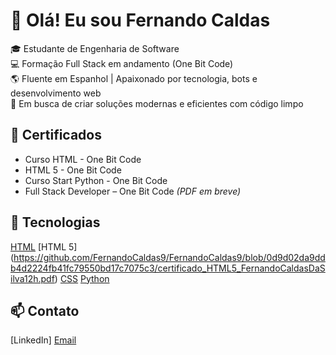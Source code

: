# 👋 Olá! Eu sou Fernando Caldas

🎓 Estudante de Engenharia de Software  
💻 Formação Full Stack em andamento (One Bit Code)  
🌎 Fluente em Espanhol | Apaixonado por tecnologia, bots e desenvolvimento web  
🚀 Em busca de criar soluções modernas e eficientes com código limpo

## 🏅 Certificados
- Curso HTML - One Bit Code
- HTML 5 - One Bit Code
- Curso Start Python - One Bit Code
- Full Stack Developer – One Bit Code *(PDF em breve)*


## 🚀 Tecnologias

[HTML](https://github.com/FernandoCaldas9/FernandoCaldas9/blob/main/certificado_HTML_FernandoCaldasDaSilva%20(1).pdf#:~:text=LEIA%2DME.md-,certificado_HTML_FernandoCaldasDaSilva,-(1).pdf)
[HTML 5] (https://github.com/FernandoCaldas9/FernandoCaldas9/blob/0d9d02da9ddb4d2224fb41fc79550bd17c7075c3/certificado_HTML5_FernandoCaldasDaSilva12h.pdf)
[CSS](https://img.shields.io/badge/CSS3-1572B6?style=flat&logo=css3&logoColor=white)
[Python](https://github.com/FernandoCaldas9/FernandoCaldas9#:~:text=certificado_Start%2DPython_FernandoCaldasDaSilva.pdf)


## 📫 Contato

[LinkedIn]
[Email](fndcaldas@gmail.com)
